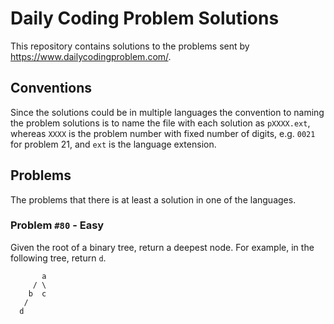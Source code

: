 # Daily Coding Problem Solutions

This repository contains solutions to the problems sent by https://www.dailycodingproblem.com/.

## Conventions

Since the solutions could be in multiple languages the convention to naming the problem solutions is to name the file with each solution as `pXXXX.ext`, whereas `XXXX` is the problem number with fixed number of digits, e.g. `0021` for problem 21, and `ext` is the language extension.

## Problems

The problems that there is at least a solution in one of the languages.

### Problem `#80` - Easy

Given the root of a binary tree, return a deepest node. For example, in the following tree, return `d`.

```
       a
     / \
    b  c
   /
  d
```
